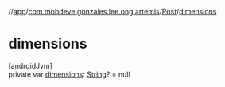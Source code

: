 //[app](../../../index.md)/[com.mobdeve.gonzales.lee.ong.artemis](../index.md)/[Post](index.md)/[dimensions](dimensions.md)

# dimensions

[androidJvm]\
private var [dimensions](dimensions.md): [String](https://kotlinlang.org/api/latest/jvm/stdlib/kotlin/-string/index.html)? = null

